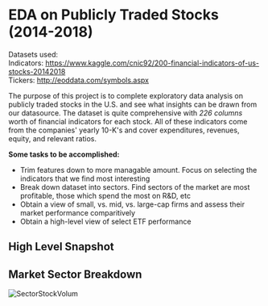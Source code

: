 # EDA on Publicly Traded Stocks (2014-2018)
Datasets used: \
Indicators: https://www.kaggle.com/cnic92/200-financial-indicators-of-us-stocks-20142018 \
Tickers: http://eoddata.com/symbols.aspx

The purpose of this project is to complete exploratory data analysis on publicly traded stocks in the U.S. and see what insights can be drawn from our datasource. The dataset is quite comprehensive with *226 columns* worth of financial indicators for each stock. All of these indicators come from the companies' yearly 10-K's and cover expenditures, revenues, equity, and relevant ratios.

**Some tasks to be accomplished:**

* Trim features down to more managable amount. Focus on selecting the indicators that we find most interesting
* Break down dataset into sectors. Find sectors of the market are most profitable, those which spend the most on R&D, etc
* Obtain a view of small, vs. mid, vs. large-cap firms and assess their market performance comparitively
* Obtain a high-level view of select ETF performance


## High Level Snapshot


## Market Sector Breakdown
![SectorStockVolum](/Users/danvaldes/Desktop/bootcamp/stock-eda/figures/StockVolume_Sector.png)